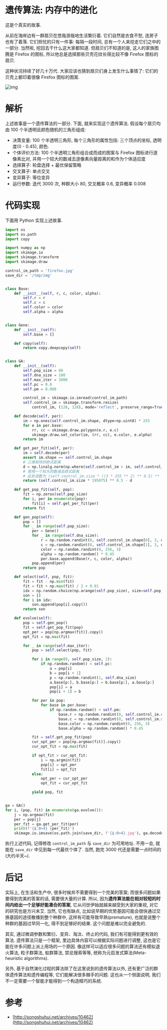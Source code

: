 # 遗传算法: 内存中的进化

这是个真实的故事.

从前在海岸边有一群扇贝在悠哉游哉地生活繁衍着. 它们自然是衣食不愁, 连房子也有了着落. 它们担忧的只有一件事: 每隔一段时间, 总有一个人来挖走它们之中的一部分. 当然啦, 挖回去干什么这大家都知道. 但扇贝们不知道的是, 这人的家族图腾是 Firefox 的图标, 所以他总是选择那些贝壳花纹长得比较不像 Firefox 图标的扇贝.

这种状况持续了好几十万代. 大家应该也猜到扇贝们身上发生什么事情了: 它们的贝壳上都印着很像 Firefox 图标的图案.

![img](/img/math/ga_3/snapshot.png)

# 解析

上述故事是一个遗传算法的一部分. 下面, 就来实现这个遗传算法. 假设每个扇贝均由 100 个半透明且颜色随机的三角形组成:

- 决策变量: 100 个半透明三角形, 每个三角形的属性包括: 三个顶点的坐标, 透明度(0 - 0.45), 颜色.
- 个体评价方法: 100 个半透明三角形组合成而成的图案与 Firefox 图标进行逐像素比对, 并用一个较大的数减去逐像素向量距离的和作为个体适应度
- 选择算子: 轮盘选择 + 最优保留策略
- 交叉算子: 单点交叉
- 变异算子: 等位变异
- 运行参数: 迭代 3000 次, 种群大小 80, 交叉概率 0.6, 变异概率 0.008

# 代码实现

下面用 Python 实现上述故事.

```py
import os
import os.path
import copy

import numpy as np
import skimage.io
import skimage.transform
import skimage.draw

control_im_path = 'firefox.jpg'
save_dir = '/tmp/img'


class Base:
    def __init__(self, r, c, color, alpha):
        self.r = r
        self.c = c
        self.color = color
        self.alpha = alpha


class Gene:
    def __init__(self):
        self.base = []

    def copy(self):
        return copy.deepcopy(self)


class GA:
    def __init__(self):
        self.pop_size = 80
        self.dna_size = 100
        self.max_iter = 3000
        self.pc = 0.6
        self.pm = 0.008

        control_im = skimage.io.imread(control_im_path)
        self.control_im = skimage.transform.resize(
            control_im, (128, 128), mode='reflect', preserve_range=True).astype(np.float64)

    def decode(self, per):
        im = np.ones(self.control_im.shape, dtype=np.uint8) * 255
        for e in per.base:
            rr, cc = skimage.draw.polygon(e.r, e.c)
            skimage.draw.set_color(im, (rr, cc), e.color, e.alpha)
        return im

    def get_per_fit(self, per):
        im = self.decode(per)
        assert im.shape == self.control_im.shape
        # 三维矩阵的欧式距离
        d = np.linalg.norm(np.where(self.control_im > im, self.control_im - im, im - self.control_im))
        # 使用一个较大的数减去欧式距离
        # 此处该数为 (self.control_im.size * ((3 * 255 ** 2) ** 0.5) ** 2) ** 0.5
        return (self.control_im.size * 195075) ** 0.5 - d

    def get_pop_fit(self, pop):
        fit = np.zeros(self.pop_size)
        for i, per in enumerate(pop):
            fit[i] = self.get_per_fit(per)
        return fit

    def gen_pop(self):
        pop = []
        for _ in range(self.pop_size):
            per = Gene()
            for _ in range(self.dna_size):
                r = np.random.randint(0, self.control_im.shape[0], 3, dtype=np.uint8)
                c = np.random.randint(0, self.control_im.shape[1], 3, dtype=np.uint8)
                color = np.random.randint(0, 256, 3)
                alpha = np.random.random() * 0.45
                per.base.append(Base(r, c, color, alpha))
            pop.append(per)
        return pop

    def select(self, pop, fit):
        fit = fit - np.min(fit)
        fit = fit + np.max(fit) / 2 + 0.01
        idx = np.random.choice(np.arange(self.pop_size), size=self.pop_size, replace=True, p=fit / fit.sum())
        son = []
        for i in idx:
            son.append(pop[i].copy())
        return son

    def evolve(self):
        pop = self.gen_pop()
        fit = self.get_pop_fit(pop)
        opt_per = pop[np.argmax(fit)].copy()
        opt_fit = np.max(fit)

        for _ in range(self.max_iter):
            pop = self.select(pop, fit)

            for i in range(0, self.pop_size, 2):
                if np.random.random() < self.pc:
                    a = pop[i]
                    b = pop[i + 1]
                    p = np.random.randint(1, self.dna_size)
                    a.base[p:], b.base[p:] = b.base[p:], a.base[p:]
                    pop[i] = a
                    pop[i + 1] = b

            for per in pop:
                for base in per.base:
                    if np.random.random() < self.pm:
                        base.r = np.random.randint(0, self.control_im.shape[0], 3, dtype=np.uint8)
                        base.c = np.random.randint(0, self.control_im.shape[1], 3, dtype=np.uint8)
                        base.color = np.random.randint(0, 256, 3)
                        base.alpha = np.random.random() * 0.45

            fit = self.get_pop_fit(pop)
            cur_opt_per = pop[np.argmax(fit)].copy()
            cur_opt_fit = np.max(fit)

            if opt_fit > cur_opt_fit:
                i = np.argmin(fit)
                pop[i] = opt_per
                fit[i] = opt_fit
            else:
                opt_per = cur_opt_per
                opt_fit = cur_opt_fit

            yield pop, fit


ga = GA()
for i, (pop, fit) in enumerate(ga.evolve()):
    j = np.argmax(fit)
    per = pop[j]
    per_fit = ga.get_per_fit(per)
    print(f'{i:0>4} {per_fit}')
    skimage.io.imsave(os.path.join(save_dir, f'{i:0>4}.jpg'), ga.decode(per))
```

执行上述代码, 记得修改 `control_im_path` 与 `save_dir` 为可用地址. 不用一会, 就能在 `save_dir` 中见到每一代最优个体了. 当然, 跑完 3000 代还是需要一点时间的(大约半天~).

# 后记

实际上, 在生活和生产中, 很多时候并不需要得到一个完美的答案; 而很多问题如果要得到完美的答案的话, 需要很大量的计算. 所以, 因为**遗传算法能在相对较短的时间内给出一个足够好能凑合的答案**, 它从问世伊始就越来越受到大家的重视, 对它的研究也是方兴未艾. 当然, 它也有缺点, 比如说早期的优势基因可能会很快通过交换基因的途径散播到整个种群中, 这样有可能导致早熟(premature), 也就是说整个种群的基因过早同一化, 得不到足够好的结果. 这个问题是难以完全避免的.

其实, 通过微调参数和繁衍、变异、淘汰、终止的代码, 我们有可能得到更有效的算法. 遗传算法只是一个框架, 里边具体内容可以根据实际问题进行调整, 这也是它能在许多问题上派上用场的一个原因. 像这样可以适应很多问题的算法还有模拟退火算法, 粒子群算法, 蚁群算法, 禁忌搜索等等, 统称为元启发式算法(Meta-heuristic algorithms).

另外, 基于自然演化过程的算法除了在这里说到的遗传算法以外, 还有更广泛的群体遗传算法和遗传编程等, 它们能解决很多棘手的问题. 这也从一个侧面说明, 我们不一定需要一个智能才能得到一个构造精巧的系统.

# 参考
- [http://songshuhui.net/archives/10462](http://songshuhui.net/archives/10462)
